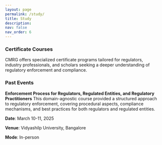 ```yaml
---
layout: page
permalink: /study/
title: Study
description:
nav: false
nav_order: 6
---
```


### Certificate Courses
CMRG offers specialized certificate programs tailored for regulators, industry professionals, and scholars seeking a deeper understanding of regulatory enforcement and compliance.


### Past Events
__Enforcement Process for Regulators, Regulated Entities, and Regulatory Practitioners__
This domain-agnostic course provided a structured approach to regulatory enforcement, covering procedural aspects, compliance mechanisms, and best practices for both regulators and regulated entities.

__Date__: March 10-11, 2025

__Venue__: Vidyashilp University, Bangalore

__Mode__: In-person


